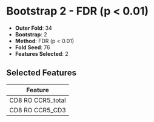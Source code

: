# Bootstrap 2 - FDR (p < 0.01)

- **Outer Fold**: 34
- **Bootstrap**: 2
- **Method**: FDR (p < 0.01)
- **Fold Seed**: 76
- **Features Selected**: 2

## Selected Features

| Feature |
|---------|
| CD8 RO CCR5_total |
| CD8 RO CCR5_CD3 |
